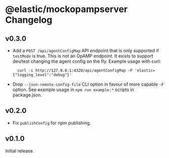# @elastic/mockopampserver Changelog

## v0.3.0

- Add a `POST /api/agentConfigMap` API endpoint that is only supported if
  `testMode` is true. This is not an OpAMP endpoint. It exists to support
  dev/test changing the agent config on the fly. Example usage with curl:

        curl -i http://127.0.0.1:4320/api/agentConfigMap -F 'elastic={"logging_level":"debug"}'

- Drop `--json-remote-config-file` CLI option in favour of more capable
  `-F` option. See example usage in `npm run example:*` scripts in package.json.

## v0.2.0

- Fix `publishConfig` for npm publishing.

## v0.1.0

Initial release.
